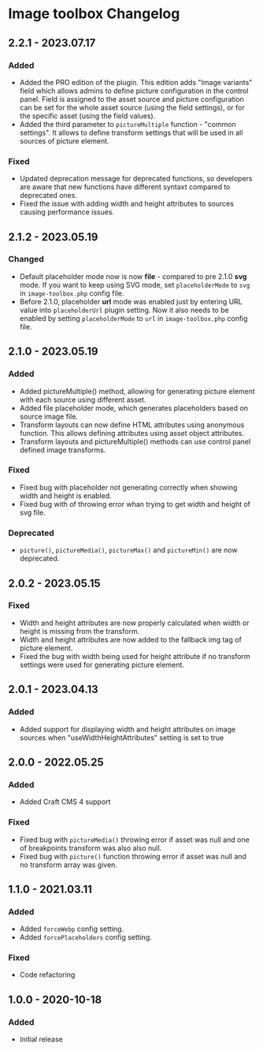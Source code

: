 # Image toolbox Changelog

## 2.2.1 - 2023.07.17
### Added
* Added the PRO edition of the plugin. This edition adds "Image variants" field which allows admins to define picture configuration in the control panel. Field is assigned to the asset source and picture configuration can be set for the whole asset source (using the field settings), or for the specific asset (using the field values).
* Added the third parameter to `pictureMultiple` function - "common settings". It allows to define transform settings that will be used in all sources of picture element.

### Fixed
* Updated deprecation message for deprecated functions, so developers are aware that new functions have different syntaxt compared to deprecated ones.
* Fixed the issue with adding width and height attributes to sources causing performance issues.

## 2.1.2 - 2023.05.19
### Changed
* Default placeholder mode now is now **file** - compared to pre 2.1.0 **svg** mode. If you want to keep using SVG mode, set `placeholderMode` to `svg` in `image-toolbox.php` config file.
* Before 2.1.0, placeholder **url** mode was enabled just by entering URL value into `placeholderUrl` plugin setting. Now it also needs to be enabled by setting `placeholderMode` to `url` in `image-toolbox.php` config file.

## 2.1.0 - 2023.05.19
### Added
* Added pictureMultiple() method, allowing for generating picture element with each source using different asset.
* Added file placeholder mode, which generates placeholders based on source image file.
* Transform layouts can now define HTML attributes using anonymous function. This allows defining attributes using asset object attributes.
* Transform layouts and pictureMultiple() methods can use control panel defined image transforms.

### Fixed
* Fixed bug with placeholder not generating correctly when showing width and height is enabled.
* Fixed bug with of throwing error whan trying to get width and height of svg file.

### Deprecated
* `picture()`, `pictureMedia()`, `pictureMax()` and `pictureMin()` are now deprecated.

## 2.0.2 - 2023.05.15
### Fixed
* Width and height attributes are now properly calculated when width or height is missing from the transform.
* Width and height attributes are now added to the fallback img tag of picture element.
* Fixed the bug with width being used for height attribute if no transform settings were used for generating picture element.

## 2.0.1 - 2023.04.13
### Added
* Added support for displaying width and height attributes on image sources when "useWidthHeightAttributes" setting is set to true

## 2.0.0 - 2022.05.25
### Added
* Added Craft CMS 4 support

### Fixed
* Fixed bug with `pictureMedia()` throwing error if asset was null and one of breakpoints transform was also also null.
* Fixed bug with `picture()` function throwing error if asset was null and no transform array was given.

## 1.1.0 - 2021.03.11
### Added
* Added `forceWebp` config setting.
* Added `forcePlaceholders` config setting.

### Fixed
* Code refactoring

## 1.0.0 - 2020-10-18
### Added
- Initial release
